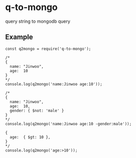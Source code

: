 q-to-mongo
====

query string to mongodb query

Example
----
```
const q2mongo = require('q-to-mongo');

/*
{
  name: "Jinwoo",
  age:  10
}
*/
console.log(q2mongo('name:Jinwoo age:10'));
```
```
/*
{
  name: "Jinwoo",
  age:  10,
  gender: { $not: 'male' }
}
*/
console.log(q2mongo('name:Jinwoo age:10 -gender:male'));
```
```
{
  age:  { $gt: 10 },
}
*/
console.log(q2mongo('age:>10'));
```
